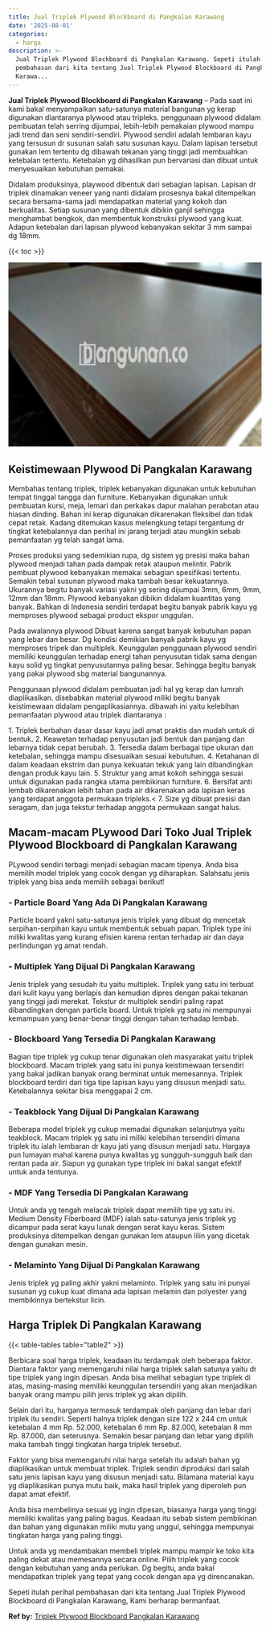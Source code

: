 ```yaml
---
title: Jual Triplek Plywood Blockboard di Pangkalan Karawang
date: '2025-08-01'
categories:
  - harga
description: >-
  Jual Triplek Plywood Blockboard di Pangkalan Karawang. Sepeti itulah perihal
  pembahasan dari kita tentang Jual Triplek Plywood Blockboard di Pangkalan
  Karawa...
---
```


**Jual Triplek Plywood Blockboard di Pangkalan Karawang** – Pada saat ini kami bakal menyampaikan satu-satunya material bangunan yg kerap digunakan diantaranya plywood atau tripleks. penggunaan plywood didalam pembuatan telah serring dijumpai, lebih-lebih pemakaian plywood mampu jadi trend dan seni sendiri-sendiri. Plywood sendiri adalah lembaran kayu yang tersusun dr susunan salah satu susunan kayu. Dalam lapisan tersebut gunakan lem tertentu dg dibawah tekanan yang tinggi jadi membuahkan ketebalan tertentu. Ketebalan yg dihasilkan pun bervariasi dan dibuat untuk menyesuaikan kebutuhan pemakai.

Didalam produksinya, playwood dibentuk dari sebagian lapisan. Lapisan dr triplek dinamakan veneer yang nanti didalam prosesnya bakal ditempelkan secara bersama-sama jadi mendapatkan material yang kokoh dan berkualitas. Setiap susunan yang dibentuk dibikin ganjil sehingga menghambat bengkok, dan membentuk konstruksi plywood yang kuat. Adapun ketebalan dari lapisan plywood kebanyakan sekitar 3 mm sampai dg 18mm.

{{< toc >}}

![Jual Triplek Plywood Blockboard di Pangkalan Karawang](/images/jual-triplek-murah-31.png)

## Keistimewaan Plywood Di Pangkalan Karawang

Membahas tentang triplek, triplek kebanyakan digunakan untuk kebutuhan tempat tinggal tangga dan furniture. Kebanyakan digunakan untuk pembuatan kursi, meja, lemari dan perkakas dapur malahan perabotan atau hiasan dinding. Bahan ini kerap digunakan dikarenakan fleksibel dan tidak cepat retak. Kadang ditemukan kasus melengkung tetapi tergantung dr tingkat ketebalannya dan perihal ini jarang terjadi atau mungkin sebab pemanfaatan yg telah sangat lama.

Proses produksi yang sedemikian rupa, dg sistem yg presisi maka bahan plywood menjadi tahan pada dampak retak ataupun melintir. Pabrik pembuat plywood kebanyakan memakai sebagian spesifikasi tertentu. Semakin tebal susunan plywood maka tambah besar kekuatannya. Ukurannya begitu banyak variasi yakni yg sering dijumpai 3mm, 6mm, 9mm, 12mm dan 18mm. Plywood kebanyakan dibikin didalam kuantitas yang banyak. Bahkan di Indonesia sendiri terdapat begitu banyak pabrik kayu yg memproses plywood sebagai product ekspor unggulan.

Pada awalannya plywood Dibuat karena sangat banyak kebutuhan papan yang lebar dan besar. Dg kondisi demikian banyak pabrik kayu yg memproses tripek dan multiplek. Keunggulan penggunaan plywood sendiri memiliki keunggulan terhadap energi tahan penyusutan tidak sama dengan kayu solid yg tingkat penyusutannya paling besar. Sehingga begitu banyak yang pakai plywood sbg material bangunannya.

Penggunaan plywood didalam pembuatan jadi hal yg kerap dan lumrah diaplikasikan. disebabkan material plywood miliki begitu banyak keistimewaan didalam pengaplikasiannya. dibawah ini yaitu kelebihan pemanfaatan plywood atau triplek diantaranya :

1\. Triplek berbahan dasar dasar kayu jadi amat praktis dan mudah untuk di bentuk. 2. Keawetan terhadap penyusutan jadi bentuk dan panjang dan lebarnya tidak cepat berubah. 3. Tersedia dalam berbagai tipe ukuran dan ketebalan, sehingga mampu disesuaikan sesuai kebutuhan. 4. Ketahanan di dalam keadaan ekstrim dan punya kekuatan tekuk yang lain dibandingkan dengan produk kayu lain. 5. Struktur yang amat kokoh sehingga sesuai untuk digunakan pada rangka utama pembikinan furniture. 6. Bersifat anti lembab dikarenakan lebih tahan pada air dikarenakan ada lapisan keras yang terdapat anggota permukaan tripleks.< 7. Size yg dibuat presisi dan seragam, dan juga tekstur terhadap anggota permukaan sangat halus.

## Macam-macam PLywood Dari Toko Jual Triplek Plywood Blockboard di Pangkalan Karawang

PLywood sendiri terbagi menjadi sebagian macam tipenya. Anda bisa memilih model triplek yang cocok dengan yg diharapkan. Salahsatu jenis triplek yang bisa anda memilih sebagai berikut!

### \- Particle Board Yang Ada Di Pangkalan Karawang

Particle board yakni satu-satunya jenis triplek yang dibuat dg mencetak serpihan-serpihan kayu untuk membentuk sebuah papan. Triplek type ini miliki kwalitas yang kurang efisien karena rentan terhadap air dan daya perlindungan yg amat rendah.

### \- Multiplek Yang Dijual Di Pangkalan Karawang

Jenis triplek yang sesudah itu yaitu multiplek. Triplek yang satu ini terbuat dari kulit kayu yang berlapis dan kemudian dipres dengan pakai tekanan yang tinggi jadi merekat. Tekstur dr multiplek sendiri paling rapat dibandingkan dengan particle board. Untuk triplek yg satu ini mempunyai kemampuan yang benar-benar tinggi dengan tahan terhadap lembab.

### \- Blockboard Yang Tersedia Di Pangkalan Karawang

Bagian tipe triplek yg cukup tenar digunakan oleh masyarakat yaitu triplek blockboard. Macam triplek yang satu ini punya keistimewaan tersendiri yang bakal jadikan banyak orang berminat untuk memesannya. Triplek blockboard terdiri dari tiga tipe lapisan kayu yang disusun menjadi satu. Ketebalannya sekitar bisa menggapai 2 cm.

### \- Teakblock Yang Dijual Di Pangkalan Karawang

Beberapa model triplek yg cukup memadai digunakan selanjutnya yaitu teakblock. Macam triplek yg satu ini miliki kelebihan tersendiri dimana triplek itu ialah lembaran dr kayu jati yang disusun menjadi satu. Hargaya pun lumayan mahal karena punya kwalitas yg sungguh-sungguh baik dan rentan pada air. Siapun yg gunakan type triplek ini bakal sangat efektif untuk anda tentunya.

### \- MDF Yang Tersedia Di Pangkalan Karawang

Untuk anda yg tengah melacak triplek dapat memilih tipe yg satu ini. Medium Density Fiberboard (MDF) ialah satu-satunya jenis triplek yg dicampur pada serat kayu lunak dengan serat kayu keras. Sistem produksinya ditempelkan dengan gunakan lem ataupun lilin yang dicetak dengan gunakan mesin.

### \- Melaminto Yang Dijual Di Pangkalan Karawang

Jenis triplek yg paling akhir yakni melaminto. Triplek yang satu ini punyai susunan yg cukup kuat dimana ada lapisan melamin dan polyester yang membikinnya bertekstur licin.

## Harga Triplek Di Pangkalan Karawang

{{< table-tables table="table2" >}}

Berbicara soal harga triplek, keadaan itu terdampak oleh beberapa faktor. Diantara faktor yang memengaruhi nilai harga triplek salah satunya yaitu dr tipe triplek yang ingin dipesan. Anda bisa melihat sebagian type triplek di atas, masing-masing memiliki keunggulan tersendiri yang akan menjadikan banyak orang mampu pilih jenis triplek yg akan dipilih.

Selain dari itu, harganya termasuk terdampak oleh panjang dan lebar dari triplek itu sendiri. Seperti halnya triplek dengan size 122 x 244 cm untuk ketebalan 4 mm Rp. 52.000, ketebalan 6 mm Rp. 82.000, ketebalan 8 mm Rp. 87.000, dan seterusnya. Semakin besar panjang dan lebar yang dipilih maka tambah tinggi tingkatan harga triplek tersebut.

Faktor yang bisa memengaruhi nilai harga setelah itu adalah bahan yg diaplikasikan untuk membuat triplek. Triplek sendiri diproduksi dari salah satu jenis lapisan kayu yang disusun menjadi satu. Bilamana material kayu yg diaplikasikan punya mutu baik, maka hasil triplek yang diperoleh pun dapat amat efektif.

Anda bisa membelinya sesuai yg ingin dipesan, biasanya harga yang tinggi memiliki kwalitas yang paling bagus. Keadaan itu sebab sistem pembikinan dan bahan yang digunakan miliki mutu yang unggul, sehingga mempunyai tingkatan harga yang paling tinggi.

Untuk anda yg mendambakan membeli triplek mampu mampir ke toko kita paling dekat atau memesannya secara online. Pilih triplek yang cocok dengan kebutuhan yang anda perlukan. Dg begitu, anda bakal mendapatkan triplek yang tepat yang cocok dengan apa yg direncanakan.

Sepeti itulah perihal pembahasan dari kita tentang Jual Triplek Plywood Blockboard di Pangkalan Karawang, Kami berharap bermanfaat.

**Ref by:** [Triplek Plywood Blockboard Pangkalan Karawang](https://id.wikipedia.org/wiki/Triplek)
